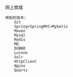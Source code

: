 网上商城

	用到的技术:
		Git
		Spring+SpringMVC+Mybatis
		Maven
		Mysql
		Redis
		MQ 
		DUBBO
		Lucene
		Solr
		HttpClient
		Nginx
		Quartz